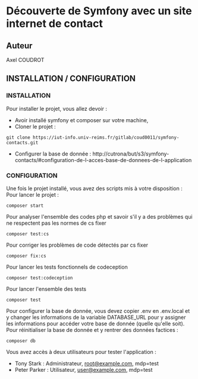 # Découverte de Symfony avec un site internet de contact
## Auteur
Axel COUDROT
## INSTALLATION / CONFIGURATION
### INSTALLATION
Pour installer le projet, vous allez devoir : 
- Avoir installé symfony et composer sur votre machine,
- Cloner le projet : 
```
git clone https://iut-info.univ-reims.fr/gitlab/coud0011/symfony-contacts.git
```
- Configurer la base de donnée : http://cutrona/but/s3/symfony-contacts/#configuration-de-l-acces-base-de-donnees-de-l-application
### CONFIGURATION
Une fois le projet installé, vous avez des scripts mis à votre disposition :
Pour lancer le projet :
```shell
composer start
```
Pour analyser l'ensemble des codes php et savoir s'il y a des problèmes qui ne respectent pas les normes de cs fixer
```shell
composer test:cs
```
Pour corriger les problèmes de code détectés par cs fixer
```shell
composer fix:cs
```
Pour lancer les tests fonctionnels de codeception
```shell
composer test:codeception
```
Pour lancer l'ensemble des tests
```shell
composer test
```
Pour configurer la base de donnée, vous devez copier .env en .env.local et y changer les informations de la variable 
DATABASE_URL pour y assigner les informations pour accéder votre base de donnée (quelle qu'elle soit).
Pour réinitialiser la base de donnée et y rentrer des données factices : 
```shell
composer db
```

Vous avez accès à deux utilisateurs pour tester l'application :
- Tony Stark : Administrateur, root@example.com, mdp=test
- Peter Parker : Utilisateur, user@example.com, mdp=test
